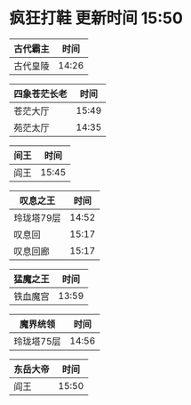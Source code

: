 # 疯狂打鞋 更新时间 15:50

| 古代霸主   | 时间    |
|--------|-------|
| 古代皇陵 | 14:26 |

| 四象苍茫长老   | 时间    |
|--------|-------|
| 苍茫大厅 | 15:49 |
| 苑茫太厅 | 14:35 |

| 间王   | 时间    |
|--------|-------|
| 阎王 | 15:45 |

| 叹息之王   | 时间    |
|--------|-------|
| 玲珑塔79层 | 14:52 |
| 叹息回 | 15:17 |
| 叹息回廊 | 15:17 |

| 猛魔之王   | 时间    |
|--------|-------|
| 铁血魔宫 | 13:59 |

| 魔界统领   | 时间    |
|--------|-------|
| 玲珑塔75层 | 14:56 |

| 东岳大帝   | 时间    |
|--------|-------|
| 阎王 | 15:50 |